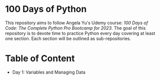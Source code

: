 # 100 Days of Python
This repository aims to follow Angela Yu's Udemy course: *100 Days of Code: The Complete Python Pro Bootcamp for 2023*. The goal of this repository is to devote time to practice Python every day covering at least one section. Each section will be outlined as sub-repositories.

# Table of Content

- Day 1: Variables and Managing Data
